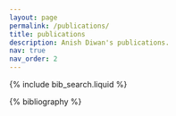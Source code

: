 ```yaml
---
layout: page
permalink: /publications/
title: publications
description: Anish Diwan's publications.
nav: true
nav_order: 2
---
```


<!-- _pages/publications.md -->

<!-- Bibsearch Feature -->

{% include bib_search.liquid %}

<div class="publications">

{% bibliography %}

</div>
